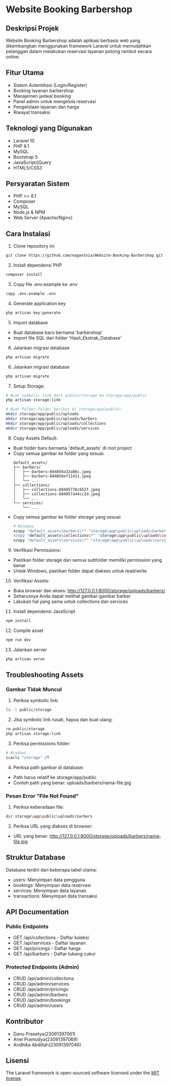 # Website Booking Barbershop

## Deskripsi Projek
Website Booking Barbershop adalah aplikasi berbasis web yang dikembangkan menggunakan framework Laravel untuk memudahkan pelanggan dalam melakukan reservasi layanan potong rambut secara online.

## Fitur Utama
- Sistem Autentikasi (Login/Register)
- Booking layanan barbershop
- Manajemen jadwal booking
- Panel admin untuk mengelola reservasi
- Pengelolaan layanan dan harga
- Riwayat transaksi

## Teknologi yang Digunakan
- Laravel 10
- PHP 8.1
- MySQL
- Bootstrap 5
- JavaScript/jQuery
- HTML5/CSS3

## Persyaratan Sistem
- PHP >= 8.1
- Composer
- MySQL
- Node.js & NPM
- Web Server (Apache/Nginx)

## Cara Instalasi
1. Clone repository ini
```bash
git clone https://github.com/nagantnia/Website-Booking-Barbershop.git
```

2. Install dependensi PHP
```bash
composer install
```

3. Copy file .env.example ke .env
```bash
copy .env.example .env
```

4. Generate application key
```bash
php artisan key:generate
```

5. Import database
- Buat database baru bernama 'barbershop'
- Import file SQL dari folder 'Hasil_Ekstrak_Database'

6. Jalankan migrasi database
```bash
php artisan migrate
```

6. Jalankan migrasi database
```bash
php artisan migrate
```

7. Setup Storage:
```bash
# Buat symbolic link dari public/storage ke storage/app/public
php artisan storage:link

# Buat folder-folder berikut di storage/app/public:
mkdir storage/app/public/uploads
mkdir storage/app/public/uploads/barbers
mkdir storage/app/public/uploads/collections
mkdir storage/app/public/uploads/services
```

8. Copy Assets Default:
- Buat folder baru bernama 'default_assets' di root project
- Copy semua gambar ke folder yang sesuai:
  ```
  default_assets/
  ├── barbers/
  │   ├── barbers-684856a32a86c.jpeg
  │   ├── barbers-684856ef11411.jpeg
  │   └── ...
  ├── collections/
  │   ├── collections-68485776c652f.jpeg
  │   ├── collections-684857a44cc2d.jpeg
  │   └── ...
  └── services/
      └── ...
  ```
- Copy semua gambar ke folder storage yang sesuai:
  ```bash
  # Windows
  xcopy "default_assets\barbers\*" "storage\app\public\uploads\barbers\" /E /I /Y
  xcopy "default_assets\collections\*" "storage\app\public\uploads\collections\" /E /I /Y
  xcopy "default_assets\services\*" "storage\app\public\uploads\services\" /E /I /Y
  ```

9. Verifikasi Permissions:
- Pastikan folder storage dan semua subfolder memiliki permission yang benar
- Untuk Windows, pastikan folder dapat diakses untuk read/write

10. Verifikasi Assets:
- Buka browser dan akses: http://127.0.0.1:8000/storage/uploads/barbers/
- Seharusnya Anda dapat melihat gambar-gambar barber
- Lakukan hal yang sama untuk collections dan services

11. Install dependensi JavaScript
```bash
npm install
```

12. Compile asset
```bash
npm run dev
```

13. Jalankan server
```bash
php artisan serve
```

## Troubleshooting Assets

### Gambar Tidak Muncul
1. Periksa symbolic link:
```bash
ls -l public/storage
```

2. Jika symbolic link rusak, hapus dan buat ulang:
```bash
rm public/storage
php artisan storage:link
```

3. Periksa permissions folder:
```bash
# Windows
icacls "storage" /T
```

4. Periksa path gambar di database:
- Path harus relatif ke storage/app/public
- Contoh path yang benar: uploads/barbers/nama-file.jpg

### Pesan Error "File Not Found"
1. Periksa keberadaan file:
```bash
dir storage\app\public\uploads\barbers
```

2. Periksa URL yang diakses di browser:
- URL yang benar: http://127.0.0.1:8000/storage/uploads/barbers/nama-file.jpg

## Struktur Database
Database terdiri dari beberapa tabel utama:
- users: Menyimpan data pengguna
- bookings: Menyimpan data reservasi
- services: Menyimpan data layanan
- transactions: Menyimpan data transaksi

## API Documentation

### Public Endpoints
- GET /api/collections - Daftar koleksi
- GET /api/services - Daftar layanan
- GET /api/pricings - Daftar harga
- GET /api/barbers - Daftar tukang cukur

### Protected Endpoints (Admin)
- CRUD /api/admin/collections
- CRUD /api/admin/services
- CRUD /api/admin/pricings
- CRUD /api/admin/barbers
- CRUD /api/admin/bookings
- CRUD /api/admin/users

## Kontributor
- Danu Prasetya(23091397061)
- Ariel Pramudya(23091397069)
- Andhika Abdillah(23091397046)

## Lisensi
The Laravel framework is open-sourced software licensed under the [MIT license](https://opensource.org/licenses/MIT).
